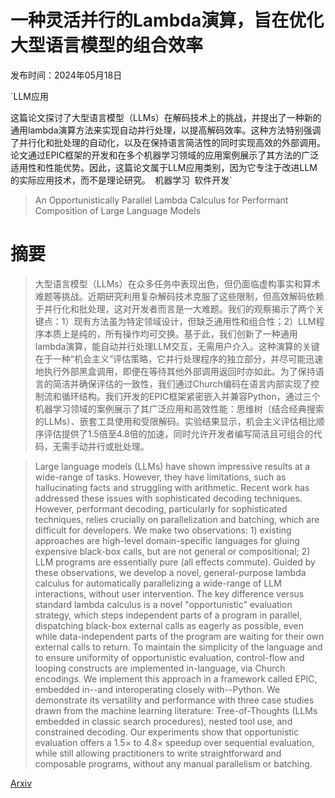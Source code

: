 # 一种灵活并行的Lambda演算，旨在优化大型语言模型的组合效率

发布时间：2024年05月18日

`LLM应用

这篇论文探讨了大型语言模型（LLMs）在解码技术上的挑战，并提出了一种新的通用lambda演算方法来实现自动并行处理，以提高解码效率。这种方法特别强调了并行化和批处理的自动化，以及在保持语言简洁性的同时实现高效的外部调用。论文通过EPIC框架的开发和在多个机器学习领域的应用案例展示了其方法的广泛适用性和性能优势。因此，这篇论文属于LLM应用类别，因为它专注于改进LLM的实际应用技术，而不是理论研究。` `机器学习` `软件开发`

> An Opportunistically Parallel Lambda Calculus for Performant Composition of Large Language Models

# 摘要

> 大型语言模型（LLMs）在众多任务中表现出色，但仍面临虚构事实和算术难题等挑战。近期研究利用复杂解码技术克服了这些限制，但高效解码依赖于并行化和批处理，这对开发者而言是一大难题。我们的观察揭示了两个关键点：1）现有方法虽为特定领域设计，但缺乏通用性和组合性；2）LLM程序本质上是纯的，所有操作均可交换。基于此，我们创新了一种通用lambda演算，能自动并行处理LLM交互，无需用户介入。这种演算的关键在于一种“机会主义”评估策略，它并行处理程序的独立部分，并尽可能迅速地执行外部黑盒调用，即便在等待其他外部调用返回时亦如此。为了保持语言的简洁并确保评估的一致性，我们通过Church编码在语言内部实现了控制流和循环结构。我们开发的EPIC框架紧密嵌入并兼容Python，通过三个机器学习领域的案例展示了其广泛应用和高效性能：思维树（结合经典搜索的LLMs）、嵌套工具使用和受限解码。实验结果显示，机会主义评估相比顺序评估提供了1.5倍至4.8倍的加速，同时允许开发者编写简洁且可组合的代码，无需手动并行或批处理。

> Large language models (LLMs) have shown impressive results at a wide-range of tasks. However, they have limitations, such as hallucinating facts and struggling with arithmetic. Recent work has addressed these issues with sophisticated decoding techniques. However, performant decoding, particularly for sophisticated techniques, relies crucially on parallelization and batching, which are difficult for developers.
  We make two observations: 1) existing approaches are high-level domain-specific languages for gluing expensive black-box calls, but are not general or compositional; 2) LLM programs are essentially pure (all effects commute). Guided by these observations, we develop a novel, general-purpose lambda calculus for automatically parallelizing a wide-range of LLM interactions, without user intervention. The key difference versus standard lambda calculus is a novel "opportunistic" evaluation strategy, which steps independent parts of a program in parallel, dispatching black-box external calls as eagerly as possible, even while data-independent parts of the program are waiting for their own external calls to return. To maintain the simplicity of the language and to ensure uniformity of opportunistic evaluation, control-flow and looping constructs are implemented in-language, via Church encodings.
  We implement this approach in a framework called EPIC, embedded in--and interoperating closely with--Python. We demonstrate its versatility and performance with three case studies drawn from the machine learning literature: Tree-of-Thoughts (LLMs embedded in classic search procedures), nested tool use, and constrained decoding. Our experiments show that opportunistic evaluation offers a $1.5\times$ to $4.8\times$ speedup over sequential evaluation, while still allowing practitioners to write straightforward and composable programs, without any manual parallelism or batching.

[Arxiv](https://arxiv.org/abs/2405.11361)
